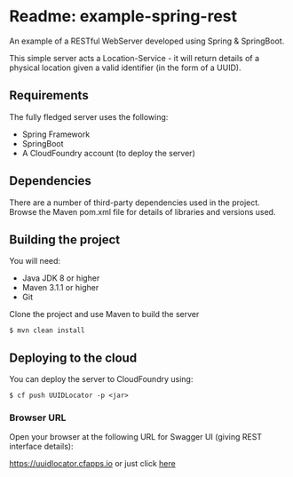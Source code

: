 # Readme: example-spring-rest
An example of a RESTful WebServer developed using Spring & SpringBoot.

This simple server acts a Location-Service - it will return details of a physical location given a valid identifier (in the form of a UUID). 



## Requirements

The fully fledged server uses the following:

* Spring Framework
* SpringBoot
* A CloudFoundry account (to deploy the server)

## Dependencies
There are a number of third-party dependencies used in the project. Browse the Maven pom.xml file for details of libraries and versions used.

## Building the project
You will need:

*	Java JDK 8 or higher
*	Maven 3.1.1 or higher
*	Git

Clone the project and use Maven to build the server

	$ mvn clean install

  

## Deploying to the cloud

You can deploy the server to CloudFoundry using:

	$ cf push UUIDLocator -p <jar>
	
	
### Browser URL
Open your browser at the following URL for Swagger UI (giving REST interface details):


https://uuidlocator.cfapps.io or just click [here](https://uuidlocator.cfapps.io)	